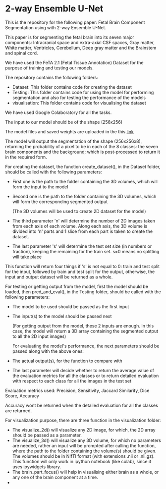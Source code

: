# 2-way Ensemble U-Net

This is the repository for the following paper: Fetal Brain Component Segmentation using with 2-way Ensemble U-Net.

This paper is for segmenting the fetal brain into its seven major components: Intracranial space and extra-axial CSF spaces, Gray matter, White matter, Ventricles, Cerebellum, Deep gray matter and the Brainstem and spinal cord.

We have used the FeTA 2.1 (Fetal Tissue Annotation) Dataset for the purpose of training and testing our models.

The repository contains the following folders:
- Dataset: This folder contains code for creating the dataset
- Testing: This folder contains code for using the model for performing segmentation and also for testing the performance of the models
- visualisation: This folder contains code for visualising the dataset

We have used Google Colaboratory for all the tasks.

The input to our model should be of the shape (256x256)

The model files and saved weights are uploaded in the this [link](https://drive.google.com/drive/folders/1lrWgQZ1xFyEwumqrg6-jWu16GA1yCWRp?usp=sharing)

The model will output the segmentation of the shape (256x256x8), returning the probability of a pixel to be in each of the 8 classes: the seven brain components and the background; which is post-processed to return it in the required form.

For creating the dataset, the function create_dataset(), in the Dataset folder, should be called with the following parameters:
- First one is the path to the folder containing the 3D volumes, which will form the input to the model
- Second one is the path to the folder containing the 3D volumes, which will form the corresponding segmented output

  (The 3D volumes will be used to create 2D dataset for the model)
- The third parameter 'n' will determine the number of 2D images taken from each axis of each volume. Along each axis, the 3D volume is divided into 'n' parts and 1 slice from each part is taken to create the dataset.
- The last parameter 's' will determine the test set size (in numbers or fraction), keeping the remaining for the train set. s=0 means no splitting will take place

This function will return four things if 's' is not equal to 0: train and test split for the input, followed by train and test split for the output,
otherwise, the input and output dataset will be returned as a whole.

For testing or getting output from the model, first the model should be loaded, then pred_and_eval(), in the Testing folder, should be called with the following parameters:
- The model to be used should be passed as the first input
- The input(s) to the model should be passed next
  
  (For getting output from the model, these 2 inputs are enough. In this case, the model will return a 3D array containing the segmented output to all the 2D input images)
  
  For evaluating the model's performance, the next parameters should be passed along with the above ones:
- The actual output(s), for the function to compare with
- The last parameter will decide whether to return the average value of the evaluation metrics for all the classes or to return detailed evaluation with respect to each class for all the images in the test set

Evaluation metrics used: Precision, Sensitivity, Jaccard Similarity, Dice Score, Accuracy

Accuracy wont be returned when the detailed evaluation for all the classes are returned.

For visualization purpose, there are three function in the visualization folder:
- The visualize_2d() will visualize any 2D image, for which, the 2D array should be passed as a parameter.
- The visualize_3d() will visualize any 3D volume, for which no parameters are needed, rather an input will be prompted after calling the function, where the path to the folder containing the volume(s) should be given. The volumes should be in NIfTI format (with extensions .nii or .nii.gz). This function will only work in ipython notebook (like colab), since it uses ipywidgets library.
- The brain_part_focus() will help in visualising either brain as a whole, or any one of the brain component at a time.
- 
